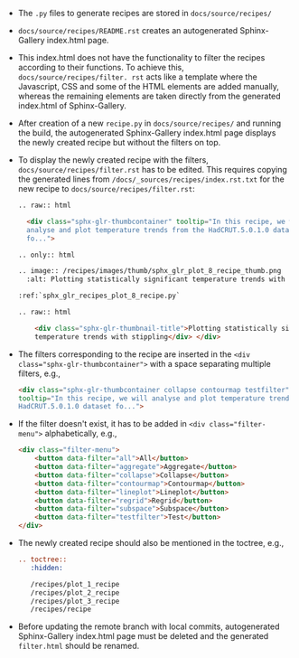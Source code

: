* The `.py` files to generate recipes are stored in `docs/source/recipes/`

* `docs/source/recipes/README.rst` creates an autogenerated Sphinx-Gallery
  index.html page.

* This index.html does not have the functionality to filter the recipes
  according to their functions. To achieve this, `docs/source/recipes/filter.
  rst` acts like a template where the Javascript, CSS and some of the HTML
  elements are added manually, whereas the remaining elements are taken
  directly from the generated index.html of Sphinx-Gallery. 

* After creation of a new `recipe.py` in `docs/source/recipes/` and running the
  build, the autogenerated Sphinx-Gallery index.html page displays the newly
  created recipe but without the filters on top. 

* To display the newly created recipe with the filters,
  `docs/source/recipes/filter.rst` has to be edited. This requires copying the
  generated lines from `/docs/_sources/recipes/index.rst.txt` for the new recipe
  to `docs/source/recipes/filter.rst`:
  
  ```html
  .. raw:: html

    <div class="sphx-glr-thumbcontainer" tooltip="In this recipe, we will
    analyse and plot temperature trends from the HadCRUT.5.0.1.0 dataset
    fo...">
  
  .. only:: html

  .. image:: /recipes/images/thumb/sphx_glr_plot_8_recipe_thumb.png
    :alt: Plotting statistically significant temperature trends with stippling

  :ref:`sphx_glr_recipes_plot_8_recipe.py`
  
  .. raw:: html

      <div class="sphx-glr-thumbnail-title">Plotting statistically significant
      temperature trends with stippling</div> </div>
  ```

* The filters corresponding to the recipe are inserted in the
  `<div class="sphx-glr-thumbcontainer">` with a space separating multiple 
  filters, e.g.,

  ```html
  <div class="sphx-glr-thumbcontainer collapse contourmap testfilter" 
  tooltip="In this recipe, we will analyse and plot temperature trends from the 
  HadCRUT.5.0.1.0 dataset fo...">
  ```
* If the filter doesn't exist, it has to be added in `<div class="filter-menu">` 
  alphabetically, e.g.,

  ```html
  <div class="filter-menu">
      <button data-filter="all">All</button>
      <button data-filter="aggregate">Aggregate</button>
      <button data-filter="collapse">Collapse</button>
      <button data-filter="contourmap">Contourmap</button>
      <button data-filter="lineplot">Lineplot</button>
      <button data-filter="regrid">Regrid</button>
      <button data-filter="subspace">Subspace</button>
      <button data-filter="testfilter">Test</button>
  </div>
  ```

* The newly created recipe should also be mentioned in the toctree, e.g.,

  ```rst
  .. toctree::
     :hidden:
  
     /recipes/plot_1_recipe
     /recipes/plot_2_recipe
     /recipes/plot_3_recipe
     /recipes/recipe
  ```
* Before updating the remote branch with local commits, autogenerated
  Sphinx-Gallery index.html page must be deleted and the generated `filter.html`
  should be renamed.